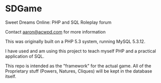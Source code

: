 SDGame
======

Sweet Dreams Online: PHP and SQL Roleplay forum

Contact aaron@acwpd.com for more information

This was originally built on a PHP 5.3 system, running MySQL 5.3.12.

I have used and am using this project to teach myself PHP and a practical application of SQL.

This repo is intended as the "framework" for the actual game. All of the Proprietary stuff (Powers, Natures, Cliques)
will be kept in the database itself.
